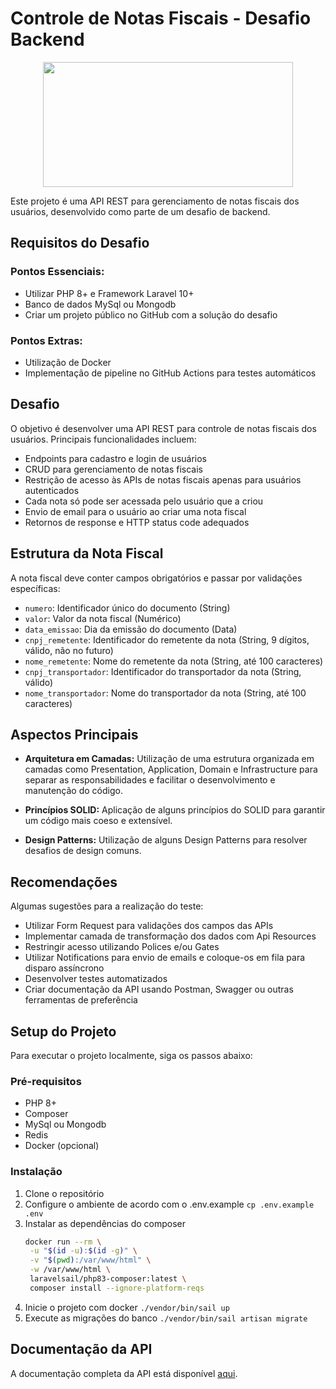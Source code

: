 # Controle de Notas Fiscais - Desafio Backend
<p align="center">
  <img src="https://www.azapfy.com.br/wp-content/uploads/2020/07/logo_Prancheta-1-1536x1022.png" width="400" height="200">
</p>
Este projeto é uma API REST para gerenciamento de notas fiscais dos usuários, desenvolvido como parte de um desafio de backend.

## Requisitos do Desafio

### Pontos Essenciais:
- Utilizar PHP 8+ e Framework Laravel 10+
- Banco de dados MySql ou Mongodb
- Criar um projeto público no GitHub com a solução do desafio

### Pontos Extras:
- Utilização de Docker
- Implementação de pipeline no GitHub Actions para testes automáticos

## Desafio

O objetivo é desenvolver uma API REST para controle de notas fiscais dos usuários. Principais funcionalidades incluem:

- Endpoints para cadastro e login de usuários
- CRUD para gerenciamento de notas fiscais
- Restrição de acesso às APIs de notas fiscais apenas para usuários autenticados
- Cada nota só pode ser acessada pelo usuário que a criou
- Envio de email para o usuário ao criar uma nota fiscal
- Retornos de response e HTTP status code adequados

## Estrutura da Nota Fiscal

A nota fiscal deve conter campos obrigatórios e passar por validações específicas:

- `numero`: Identificador único do documento (String)
- `valor`: Valor da nota fiscal (Numérico)
- `data_emissao`: Dia da emissão do documento (Data)
- `cnpj_remetente`: Identificador do remetente da nota (String, 9 dígitos, válido, não no futuro)
- `nome_remetente`: Nome do remetente da nota (String, até 100 caracteres)
- `cnpj_transportador`: Identificador do transportador da nota (String, válido)
- `nome_transportador`: Nome do transportador da nota (String, até 100 caracteres)

## Aspectos Principais

- **Arquitetura em Camadas:** Utilização de uma estrutura organizada em camadas como Presentation, Application, Domain e Infrastructure para separar as responsabilidades e facilitar o desenvolvimento e manutenção do código.

- **Princípios SOLID:** Aplicação de alguns princípios do SOLID para garantir um código mais coeso e extensível.

- **Design Patterns:** Utilização de alguns Design Patterns para resolver desafios de design comuns.

## Recomendações

Algumas sugestões para a realização do teste:

- Utilizar Form Request para validações dos campos das APIs
- Implementar camada de transformação dos dados com Api Resources
- Restringir acesso utilizando Polices e/ou Gates
- Utilizar Notifications para envio de emails e coloque-os em fila para disparo assíncrono
- Desenvolver testes automatizados
- Criar documentação da API usando Postman, Swagger ou outras ferramentas de preferência

## Setup do Projeto

Para executar o projeto localmente, siga os passos abaixo:

### Pré-requisitos

- PHP 8+
- Composer
- MySql ou Mongodb
- Redis
- Docker (opcional)

### Instalação

1. Clone o repositório
2. Configure o ambiente de acordo com o .env.example `cp .env.example .env`
4. Instalar as dependências do composer
   ```bash
   docker run --rm \
    -u "$(id -u):$(id -g)" \
    -v "$(pwd):/var/www/html" \
    -w /var/www/html \
    laravelsail/php83-composer:latest \
    composer install --ignore-platform-reqs
    ```
5. Inicie o projeto com docker `./vendor/bin/sail up`
3. Execute as migrações do banco `./vendor/bin/sail artisan migrate`

## Documentação da API

A documentação completa da API está disponível [aqui](https://documenter.getpostman.com/view/15021592/2s9Ykoc1UX#ae7f71af-f45b-4200-b331-a46497b4f1b5).
